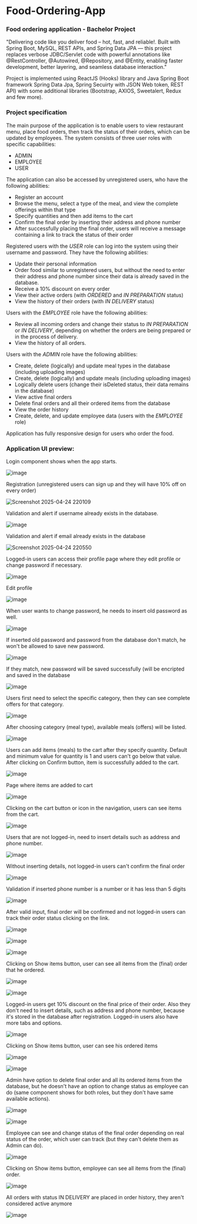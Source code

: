 ﻿# Food-Ordering-App
 ### Food ordering application - Bachelor Project

"Delivering code like you deliver food – hot, fast, and reliable!. Built with Spring Boot, MySQL, REST APIs, and Spring Data JPA — this project replaces verbose JDBC/Servlet code with powerful annotations like @RestController, @Autowired, @Repository, and @Entity, enabling faster development, better layering, and seamless database interaction."

Project is implemented using ReactJS (Hooks) library and Java Spring Boot framework Spring Data Jpa, Spring Secuirty with JSON Web token, REST API) with some additional libraries (Bootstrap, AXIOS, Sweetalert, Redux and few more).

### Project specification

The main purpose of the application is to enable users to view restaurant menu, place food orders, then track the status of their orders, which can be updated by employees. The system consists of three user roles with specific capabilities:
- ADMIN
- EMPLOYEE
- USER

The application can also be accessed by unregistered users, who have the following abilities:
- Register an account
- Browse the menu, select a type of the meal, and view the complete offerings within that type
- Specify quantities and then add items to the cart
- Confirm the final order by inserting their address and phone number
- After successfully placing the final order, users will receive a message containing a link to track the status of their order

Registered users with the *USER* role can log into the system using their username and password. They have the following abilities:
- Update their personal information
- Order food similar to unregistered users, but without the need to enter their address and phone number since their data is already saved in the database.
- Receive a 10% discount on every order
- View their active orders (with *ORDERED* and *IN PREPARATION* status)
- View the history of their orders (with *IN DELIVERY* status)

Users with the *EMPLOYEE* role have the following abilities:
- Review all incoming orders and change their status to *IN PREPARATION* or *IN DELIVERY*, depending on whether the orders are being prepared or in the process of delivery.
- View the history of all orders.

Users with the *ADMIN* role have the following abilities:
- Create, delete (logically) and update meal types in the database (including uploading images)
- Create, delete (logically) and update meals (including uploading images)
- Logically delete users (change their isDeleted status, their data remains in the database)
- View active final orders
- Delete final orders and all their ordered items from the database
- View the order history
- Create, delete, and update employee data (users with the *EMPLOYEE* role)

Application has fully responsive design for users who order the food.

### Application UI preview:
Login component shows when the app starts.

![image](https://github.com/user-attachments/assets/3d0c400a-20c9-42a8-9417-7e4e22ba51f6)

Registration (unregistered users can sign up and they will have 10% off on every order)

![Screenshot 2025-04-24 220109](https://github.com/user-attachments/assets/d1abf609-24ca-44f1-a5a5-273318d56606)

Validation and alert if username already exists in the database.

![image](https://github.com/user-attachments/assets/c853661c-3a41-4189-87a9-334f29000eca)

Validation and alert if email already exists in the database

![Screenshot 2025-04-24 220550](https://github.com/user-attachments/assets/ab2d1f06-43a7-442f-b4f3-3e47fc4ce0b6)

Logged-in users can access their profile page where they edit profile or change password if necessary.

![image](https://github.com/user-attachments/assets/7f3ba5bc-da60-47e6-8e45-8e18ecb72b65)

Edit profile

![image](https://github.com/user-attachments/assets/129849f2-73e4-45fe-8111-ef6dedb986a2)

When user wants to change password, he needs to insert old password as well.

![image](https://github.com/user-attachments/assets/61fb0925-bc8a-4c15-9fdd-89fec14e128e)

If inserted old password and password from the database don't match, he won't be allowed to save new password.

![image](https://github.com/user-attachments/assets/1acf161c-0158-41f8-b92d-e799ba8a9810)

If they match, new password will be saved successfully (will be encripted and saved in the database

![image](https://github.com/user-attachments/assets/fdffdf85-7814-446c-a828-6ae461d19b1c)

Users first need to select the specific category, then they can see complete offers for that category.

![image](https://github.com/user-attachments/assets/1fff02cf-3b0c-40a4-be1a-ad25901f1d67)

After choosing category (meal type), available meals (offers) will be listed.

![image](https://github.com/user-attachments/assets/e7911762-5626-4277-81a9-53654bf9970a)

Users can add items (meals) to the cart after they specify quantity. Default and minimum value for quantity is 1 and users can't go below that value. After clicking on Confirm button, item is successfully added to the cart.

![image](https://github.com/user-attachments/assets/653dbf6c-8df3-46bc-9b26-245ad24c19b7)

Page where items are added to cart

![image](https://github.com/user-attachments/assets/e06df569-599e-4855-888c-f5275c51e044)

Clicking on the cart button or icon in the navigation, users can see items from the cart.

![image](https://github.com/user-attachments/assets/b6ee8e00-6263-4580-bdf2-5ca0cfe10cf0)

Users that are not logged-in, need to insert details such as address and phone number.

![image](https://github.com/user-attachments/assets/2e0ec07e-7fb9-4b01-814d-f947574a73cd)

Without inserting details, not logged-in users can't confirm the final order

![image](https://github.com/user-attachments/assets/35ce9400-098b-4b81-949e-aa724bf72509)

Validation if inserted phone number is a number or it has less than 5 digits

![image](https://github.com/user-attachments/assets/6371fe05-9e02-4d8f-a391-a3ff77e7986c)

After valid input, final order will be confirmed and not logged-in users can track their order status clicking on the link.

![image](https://github.com/user-attachments/assets/54719ccb-d916-4c86-b349-f8bb9309443c)

![image](https://github.com/user-attachments/assets/abb7311b-986c-4a22-8b69-c60f554ea9d8)

![image](https://github.com/user-attachments/assets/db880f32-be64-484a-a07e-e35dcfea1f70)

Clicking on Show items button, user can see all items from the (final) order that he ordered.

![image](https://github.com/user-attachments/assets/64a00c32-a2e7-4191-8cd6-41ef89749a1e)

![image](https://github.com/user-attachments/assets/4ffa8944-7ff0-4b2a-92b2-03e022ff1292)

Logged-in users get 10% discount on the final price of their order. Also they don't need to insert details, such as address and phone number, because it's stored in the database after registration. Logged-in users also have more tabs and options.

![image](https://github.com/user-attachments/assets/40d192d7-7abd-4636-b6bd-051bf58dfdc2)

Clicking on Show items button, user can see his ordered items

![image](https://github.com/user-attachments/assets/b61125bd-5373-48c1-b01a-aaea38f15a57)

![image](https://github.com/user-attachments/assets/28bb2654-6ce6-4957-a7e2-2ac13834f275)

Admin have option to delete final order and all its ordered items from the database, but he doesn't have an option to change status as employee can do (same component shows for both roles, but they don't have same available actions).

![image](https://github.com/user-attachments/assets/e4ec7f87-1d40-497a-ac5e-eea68772c0c0)

![image](https://github.com/user-attachments/assets/fb6ff8fa-9b51-4253-acbe-23339aae9854)

Employee can see and change status of the final order depending on real status of the order, which user can track (but they can't delete them as Admin can do).

![image](https://github.com/user-attachments/assets/ae3312c9-7f2c-4d0c-b28a-b2c484a32738)

Clicking on Show items button, employee can see all items from the (final) order.

![image](https://github.com/user-attachments/assets/4724cb81-9ef9-4487-aee2-eab4814718db)

All orders with status IN DELIVERY are placed in order history, they aren't considered active anymore

![image](https://github.com/user-attachments/assets/d76bfa7d-f1c8-4918-820f-8744af0c33b8)





















